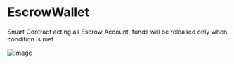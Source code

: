 # EscrowWallet
Smart Contract acting as Escrow Account, funds will be released only when condition is met

![image](https://user-images.githubusercontent.com/5169927/158384015-074038cd-7226-4362-a2b0-8bcfdf9a3932.png)


